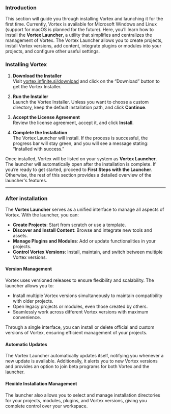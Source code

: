 ### Introduction

This section will guide you through installing Vortex and launching it for the first time. Currently, Vortex is available for Microsoft Windows and Linux (support for macOS is planned for the future). Here, you’ll learn how to install the **Vortex Launcher**, a utility that simplifies and centralizes the management of Vortex. The Vortex Launcher allows you to create projects, install Vortex versions, add content, integrate plugins or modules into your projects, and configure other useful settings.

### Installing Vortex

1. **Download the Installer**  
   Visit [vortex.infinite.si/download](http://vortex.infinite.si/download) and click on the “Download” button to get the Vortex Installer.

2. **Run the Installer**  
   Launch the Vortex Installer. Unless you want to choose a custom directory, keep the default installation path, and click **Continue**.

3. **Accept the License Agreement**  
   Review the license agreement, accept it, and click **Install**.

4. **Complete the Installation**  
   The Vortex Launcher will install. If the process is successful, the progress bar will stay green, and you will see a message stating: “Installed with success.”

Once installed, Vortex will be listed on your system as **Vortex Launcher**. The launcher will automatically open after the installation is complete. If you’re ready to get started, proceed to **First Steps with the Launcher**. Otherwise, the rest of this section provides a detailed overview of the launcher's features.

---

### After installation

The **Vortex Launcher** serves as a unified interface to manage all aspects of Vortex. With the launcher, you can:

- **Create Projects**: Start from scratch or use a template.  
- **Discover and Install Content**: Browse and integrate new tools and assets.  
- **Manage Plugins and Modules**: Add or update functionalities in your projects.  
- **Control Vortex Versions**: Install, maintain, and switch between multiple Vortex versions.

#### Version Management

Vortex uses versioned releases to ensure flexibility and scalability. The launcher allows you to:

- Install multiple Vortex versions simultaneously to maintain compatibility with older projects.  
- Open legacy projects or modules, even those created by others.  
- Seamlessly work across different Vortex versions with maximum convenience.

Through a single interface, you can install or delete official and custom versions of Vortex, ensuring efficient management of your projects.

#### Automatic Updates

The Vortex Launcher automatically updates itself, notifying you whenever a new update is available. Additionally, it alerts you to new Vortex versions and provides an option to join beta programs for both Vortex and the launcher.

#### Flexible Installation Management

The launcher also allows you to select and manage installation directories for your projects, modules, plugins, and Vortex versions, giving you complete control over your workspace.
